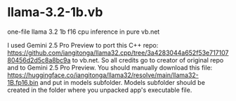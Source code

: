 # llama-3.2-1b.vb
one-file llama 3.2 1b f16 cpu inference in pure vb.net

I used Gemini 2.5 Pro Preview to port this C++ repo: https://github.com/iangitonga/llama32.cpp/tree/3a4283044a652f53e71710780456d2d5c8a8bc9a to vb.net. So all credits go to creator of original repo and to Gemini 2.5 Pro Preview.
You should manually download this file: https://huggingface.co/iangitonga/llama32/resolve/main/llama32-1B.fp16.bin and put in models subfolder. Models subfolder should be created in the folder where you unpacked app's executable file.
